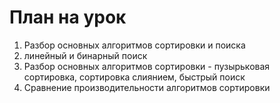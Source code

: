 # План на урок
1. Разбор основных алгоритмов сортировки и поиска
2. линейный и бинарный поиск
3. Разбор основных алгоритмов сортировки - пузырьковая сортировка, сортировка слиянием, быстрый поиск
4. Сравнение производительности алгоритмов сортировки

